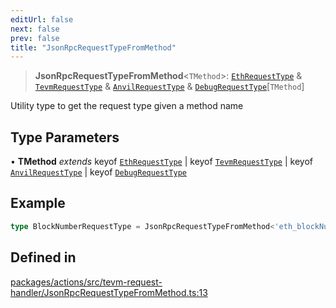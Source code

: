 ```yaml
---
editUrl: false
next: false
prev: false
title: "JsonRpcRequestTypeFromMethod"
---
```


> **JsonRpcRequestTypeFromMethod**\<`TMethod`\>: [`EthRequestType`](/reference/tevm/actions/type-aliases/ethrequesttype/) & [`TevmRequestType`](/reference/tevm/actions/type-aliases/tevmrequesttype/) & [`AnvilRequestType`](/reference/tevm/actions/type-aliases/anvilrequesttype/) & [`DebugRequestType`](/reference/tevm/actions/type-aliases/debugrequesttype/)\[`TMethod`\]

Utility type to get the request type given a method name

## Type Parameters

• **TMethod** *extends* keyof [`EthRequestType`](/reference/tevm/actions/type-aliases/ethrequesttype/) \| keyof [`TevmRequestType`](/reference/tevm/actions/type-aliases/tevmrequesttype/) \| keyof [`AnvilRequestType`](/reference/tevm/actions/type-aliases/anvilrequesttype/) \| keyof [`DebugRequestType`](/reference/tevm/actions/type-aliases/debugrequesttype/)

## Example

```typescript
type BlockNumberRequestType = JsonRpcRequestTypeFromMethod<'eth_blockNumber'>
```

## Defined in

[packages/actions/src/tevm-request-handler/JsonRpcRequestTypeFromMethod.ts:13](https://github.com/evmts/tevm-monorepo/blob/main/packages/actions/src/tevm-request-handler/JsonRpcRequestTypeFromMethod.ts#L13)
